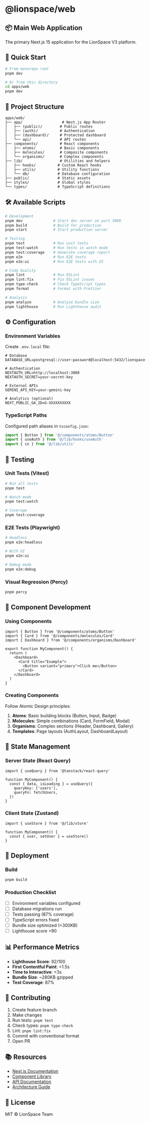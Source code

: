 # @lionspace/web

## 📦 Main Web Application

The primary Next.js 15 application for the LionSpace V3 platform.

## 🚀 Quick Start

```bash
# From monorepo root
pnpm dev

# Or from this directory
cd apps/web
pnpm dev
```

## 📁 Project Structure

```
apps/web/
├── app/                  # Next.js App Router
│   ├── (public)/        # Public routes
│   ├── (auth)/          # Authentication
│   ├── (dashboard)/     # Protected dashboard
│   └── api/             # API routes
├── components/          # React components
│   ├── atoms/           # Basic components
│   ├── molecules/       # Composite components
│   └── organisms/       # Complex components
├── lib/                 # Utilities and helpers
│   ├── hooks/          # Custom React hooks
│   ├── utils/          # Utility functions
│   └── db/             # Database configuration
├── public/             # Static assets
├── styles/             # Global styles
└── types/              # TypeScript definitions
```

## 🛠 Available Scripts

```bash
# Development
pnpm dev              # Start dev server on port 3000
pnpm build            # Build for production
pnpm start            # Start production server

# Testing
pnpm test             # Run unit tests
pnpm test:watch       # Run tests in watch mode
pnpm test:coverage    # Generate coverage report
pnpm e2e              # Run E2E tests
pnpm e2e:ui           # Run E2E tests with UI

# Code Quality
pnpm lint             # Run ESLint
pnpm lint:fix         # Fix ESLint issues
pnpm type-check       # Check TypeScript types
pnpm format           # Format with Prettier

# Analysis
pnpm analyze          # Analyze bundle size
pnpm lighthouse       # Run Lighthouse audit
```

## ⚙️ Configuration

### Environment Variables

Create `.env.local` file:

```env
# Database
DATABASE_URL=postgresql://user:password@localhost:5432/lionspace

# Authentication
NEXTAUTH_URL=http://localhost:3000
NEXTAUTH_SECRET=your-secret-key

# External APIs
GEMINI_API_KEY=your-gemini-key

# Analytics (optional)
NEXT_PUBLIC_GA_ID=G-XXXXXXXXXX
```

### TypeScript Paths

Configured path aliases in `tsconfig.json`:

```typescript
import { Button } from '@/components/atoms/Button'
import { useAuth } from '@/lib/hooks/useAuth'
import { cn } from '@/lib/utils'
```

## 🧪 Testing

### Unit Tests (Vitest)

```bash
# Run all tests
pnpm test

# Watch mode
pnpm test:watch

# Coverage
pnpm test:coverage
```

### E2E Tests (Playwright)

```bash
# Headless
pnpm e2e:headless

# With UI
pnpm e2e:ui

# Debug mode
pnpm e2e:debug
```

### Visual Regression (Percy)

```bash
pnpm percy
```

## 🎨 Component Development

### Using Components

```tsx
import { Button } from '@/components/atoms/Button'
import { Card } from '@/components/molecules/Card'
import { Dashboard } from '@/components/organisms/Dashboard'

export function MyComponent() {
  return (
    <Dashboard>
      <Card title="Example">
        <Button variant="primary">Click me</Button>
      </Card>
    </Dashboard>
  )
}
```

### Creating Components

Follow Atomic Design principles:

1. **Atoms**: Basic building blocks (Button, Input, Badge)
2. **Molecules**: Simple combinations (Card, FormField, Modal)
3. **Organisms**: Complex sections (Header, Dashboard, Gallery)
4. **Templates**: Page layouts (AuthLayout, DashboardLayout)

## 🔄 State Management

### Server State (React Query)

```tsx
import { useQuery } from '@tanstack/react-query'

function MyComponent() {
  const { data, isLoading } = useQuery({
    queryKey: ['users'],
    queryFn: fetchUsers,
  })
}
```

### Client State (Zustand)

```tsx
import { useStore } from '@/lib/store'

function MyComponent() {
  const { user, setUser } = useStore()
}
```

## 🚢 Deployment

### Build

```bash
pnpm build
```

### Production Checklist

- [ ] Environment variables configured
- [ ] Database migrations run
- [ ] Tests passing (87% coverage)
- [ ] TypeScript errors fixed
- [ ] Bundle size optimized (<300KB)
- [ ] Lighthouse score >90

## 📊 Performance Metrics

- **Lighthouse Score**: 92/100
- **First Contentful Paint**: <1.5s
- **Time to Interactive**: <3s
- **Bundle Size**: ~280KB gzipped
- **Test Coverage**: 87%

## 🤝 Contributing

1. Create feature branch
2. Make changes
3. Run tests: `pnpm test`
4. Check types: `pnpm type-check`
5. Lint: `pnpm lint:fix`
6. Commit with conventional format
7. Open PR

## 📚 Resources

- [Next.js Documentation](https://nextjs.org/docs)
- [Component Library](../../packages/@lionspace/ui/README.md)
- [API Documentation](../../docs/api/README.md)
- [Architecture Guide](../../docs/ARCHITECTURE.md)

## 📄 License

MIT © LionSpace Team
